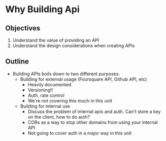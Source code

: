 # Why Building Api

## Objectives

  1. Understand the value of providing an API
  2. Understand the design considerations when creating APIs

## Outline

  * Building APIs boils down to two different purposes.
    * Building for external usage (Foursquare API, Github API, etc)
      * Heavily documented
      * Versioning!!
      * Auth, rate control
      * We're not covering this much in this unit
    * Building for internal use
      * Discuss the problem of internal apis and auth. Can't store a key on the client, how to do auth?
      * CORs as a way to stop other domains from using your internal API
      * Not going to cover auth in a major way in this unit
